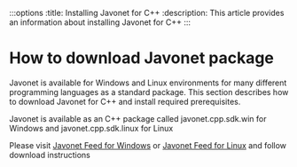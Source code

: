 :::options
:title: Installing Javonet for C++
:description: This article provides an information about installing Javonet for C++
:::

# How to download Javonet package

Javonet is available for Windows and Linux environments for many different programming languages as a standard package. This section describes how to download Javonet for C++ and install required prerequisites. 

Javonet is available as an C++ package called javonet.cpp.sdk.win for Windows and javonet.cpp.sdk.linux for Linux

Please visit [Javonet Feed for Windows](https://dev.azure.com/sdncenterspzoo/JAVONETFEEDS/_artifacts/feed/JavonetTestPublic/UPack/javonet.cpp.sdk.win) or [Javonet Feed for Linux](https://dev.azure.com/sdncenterspzoo/JAVONETFEEDS/_artifacts/feed/JavonetTestPublic/UPack/javonet.cpp.sdk.linux)  and follow download instructions
